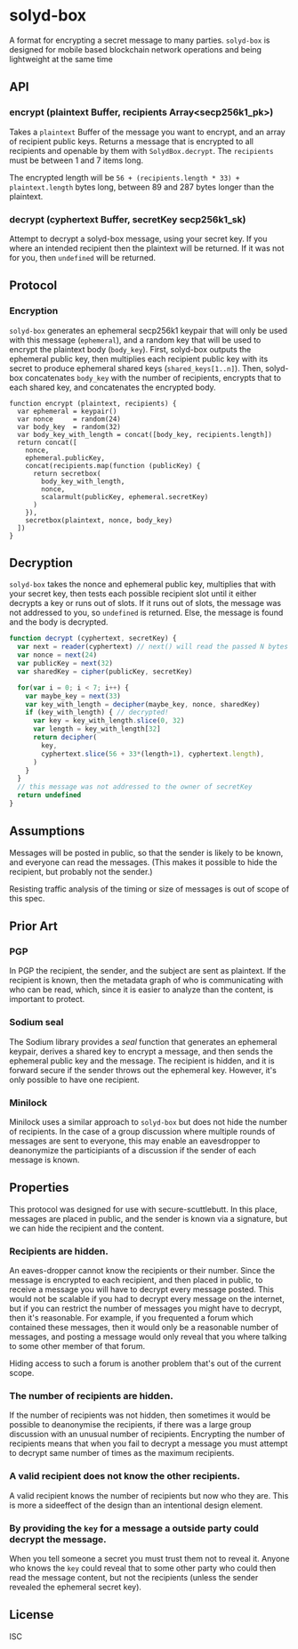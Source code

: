 # solyd-box

A format for encrypting a secret message to many parties.
`solyd-box` is designed for mobile based blockchain network operations and being lightweight at the same time

## API

### encrypt (plaintext Buffer, recipients Array<secp256k1_pk>)

Takes a `plaintext` Buffer of the message you want to encrypt,
and an array of recipient public keys.
Returns a message that is encrypted to all recipients
and openable by them with `SolydBox.decrypt`.
The `recipients` must be between 1 and 7 items long.

The encrypted length will be `56 + (recipients.length * 33) + plaintext.length` bytes long,
between 89 and 287 bytes longer than the plaintext.

### decrypt (cyphertext Buffer, secretKey secp256k1_sk)

Attempt to decrypt a solyd-box message, using your secret key.
If you where an intended recipient then the plaintext will be returned.
If it was not for you, then `undefined` will be returned.

## Protocol

### Encryption

`solyd-box` generates an ephemeral secp256k1 keypair that will only be used with this message (`ephemeral`),
and a random key that will be used to encrypt the plaintext body (`body_key`).
First, solyd-box outputs the ephemeral public key, then multiplies each recipient public key
with its secret to produce ephemeral shared keys (`shared_keys[1..n]`).
Then, solyd-box concatenates `body_key` with the number of recipients,
encrypts that to each shared key, and concatenates the encrypted body.

```
function encrypt (plaintext, recipients) {
  var ephemeral = keypair()
  var nonce     = random(24)
  var body_key  = random(32)
  var body_key_with_length = concat([body_key, recipients.length])
  return concat([
    nonce,
    ephemeral.publicKey,
    concat(recipients.map(function (publicKey) {
      return secretbox(
        body_key_with_length,
        nonce,
        scalarmult(publicKey, ephemeral.secretKey)
      )
    }),
    secretbox(plaintext, nonce, body_key)
  ])
}
```

## Decryption

`solyd-box` takes the nonce and ephemeral public key,
multiplies that with your secret key, then tests each possible
recipient slot until it either decrypts a key or runs out of slots.
If it runs out of slots, the message was not addressed to you,
so `undefined` is returned. Else, the message is found and the body
is decrypted.

``` js
function decrypt (cyphertext, secretKey) {
  var next = reader(cyphertext) // next() will read the passed N bytes
  var nonce = next(24)
  var publicKey = next(32)
  var sharedKey = cipher(publicKey, secretKey)

  for(var i = 0; i < 7; i++) {
    var maybe_key = next(33)
    var key_with_length = decipher(maybe_key, nonce, sharedKey)
    if (key_with_length) { // decrypted!
      var key = key_with_length.slice(0, 32)
      var length = key_with_length[32]
      return decipher(
        key,
        cyphertext.slice(56 + 33*(length+1), cyphertext.length),
      )
    }
  }
  // this message was not addressed to the owner of secretKey
  return undefined
}
```

## Assumptions

Messages will be posted in public, so that the sender is likely to be known,
and everyone can read the messages. (This makes it possible to hide the recipient,
but probably not the sender.)

Resisting traffic analysis of the timing or size of messages is out of scope of this spec.

## Prior Art

### PGP

In PGP the recipient, the sender, and the subject are sent as plaintext.
If the recipient is known, then the metadata graph of who is communicating with who can be read,
which, since it is easier to analyze than the content, is important to protect.

### Sodium seal

The Sodium library provides a _seal_ function that generates an ephemeral keypair,
derives a shared key to encrypt a message, and then sends the ephemeral public key and the message.
The recipient is hidden, and it is forward secure if the sender throws out the ephemeral key.
However, it's only possible to have one recipient.

### Minilock

Minilock uses a similar approach to `solyd-box` but does not hide the
number of recipients. In the case of a group discussion where multiple rounds
of messages are sent to everyone, this may enable an eavesdropper to deanonymize
the participiants of a discussion if the sender of each message is known.

## Properties

This protocol was designed for use with secure-scuttlebutt.
In this place, messages are placed in public, and the sender is known via a signature,
but we can hide the recipient and the content.

### Recipients are hidden.

An eaves-dropper cannot know the recipients or their number.
Since the message is encrypted to each recipient, and then placed in public,
to receive a message you will have to decrypt every message posted.
This would not be scalable if you had to decrypt every message on the internet,
but if you can restrict the number of messages you might have to decrypt,
then it's reasonable. For example, if you frequented a forum which contained these messages,
then it would only be a reasonable number of messages, and posting a message would only
reveal that you where talking to some other member of that forum.

Hiding access to such a forum is another problem that's out of the current scope.

### The number of recipients are hidden.

If the number of recipients was not hidden, then sometimes it would be possible
to deanonymise the recipients, if there was a large group discussion with
an unusual number of recipients. Encrypting the number of recipients means that
when you fail to decrypt a message you must attempt to decrypt same number of times
as the maximum recipients.

### A valid recipient does not know the other recipients.

A valid recipient knows the number of recipients but now who they are.
This is more a sideeffect of the design than an intentional design element.

### By providing the `key` for a message a outside party could decrypt the message.

When you tell someone a secret you must trust them not to reveal it.
Anyone who knows the `key` could reveal that to some other party who could then read the message content,
but not the recipients (unless the sender revealed the ephemeral secret key).

## License

ISC
